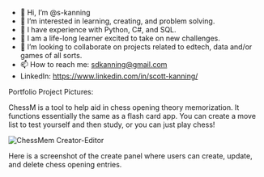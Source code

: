 - 👋 Hi, I’m @s-kanning
- 👀 I’m interested in learning, creating, and problem solving.
- 🌱 I have experience with Python, C#, and SQL.
- 🌱 I am a life-long learner excited to take on new challenges.
- 💞️ I’m looking to collaborate on projects related to edtech, data and/or games of all sorts.
- 📫 How to reach me: sdkanning@gmail.com
- LinkedIn: https://www.linkedin.com/in/scott-kanning/

Portfolio Project Pictures:

ChessM is a tool to help aid in chess opening theory memorization. It functions essentially the same as a flash card app. You can create a move list to test yourself and then study, or you can just play chess!

![ChessMem Creator-Editor](https://github.com/s-kanning/s-kanning/assets/112925775/06d9812c-6884-4f72-b0eb-e46f08550807)

Here is a screenshot of the create panel where users can create, update, and delete chess opening entries.
